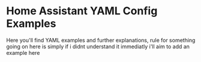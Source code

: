 # Home Assistant YAML Config Examples

Here you'll find YAML examples and further explanations, rule for something going on here is simply if i didnt understand it immediatly i'll aim to add an example here
